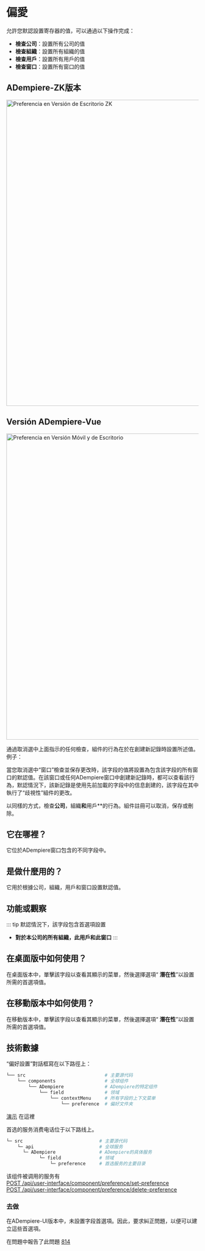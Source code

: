 # 偏愛

允許您默認設置寄存器的值，可以通過以下操作完成：

  - **檢查公司**：設置所有公司的值
  - **檢查組織**：設置所有組織的值
  - **檢查用戶**：設置所有用戶的值
  - **檢查窗口**：設置所有窗口的值

## ADempiere-ZK版本

<img :src="$withBase('/images/components/preference/zk-desktop-version-preference.png')" alt="Preferencia en Versión de Escritorio ZK" width="800px">

## Versión ADempiere-Vue

<img :src="$withBase('/images/components/preference/preference-desktop-mobile.png')" alt="Preferencia en Versión Móvil y de Escritorio" width="800px">

通過取消選中上面指示的任何檢查，組件的行為在於在創建新記錄時設置所述值。例子：

  當您取消選中“窗口”檢查並保存更改時，該字段的值將設置為包含該字段的所有窗口的默認值。在該窗口或任何ADempiere窗口中創建新記錄時，都可以查看該行為，默認情況下，該新記錄是使用先前加載的字段中的信息創建的，該字段在其中執行了“歧視性”組件的更改。

以同樣的方式，檢查**公司**，組織**和**用戶**的行為。組件註冊可以取消，保存或刪除。

## 它在哪裡？

它位於ADempiere窗口包含的不同字段中。

## 是做什麼用的？

它用於根據公司，組織，用戶和窗口設置默認值。

## 功能或觀察

::: tip
默認情況下，該字段包含首選項設置

  - **對於本公司的所有組織，此用戶和此窗口**
:::

## 在桌面版中如何使用？

在桌面版本中，單擊該字段以查看其顯示的菜單，然後選擇選項“ **潛在性**”以設置所需的首選項值。

## 在移動版本中如何使用？

在移動版本中，單擊該字段以查看其顯示的菜單，然後選擇選項“ **潛在性**”以設置所需的首選項值。

## 技術數據


“偏好設置”對話框寫在以下路徑上：

```bash
└── src                             # 主要源代码
    └── components                  # 全球组件
        └── ADempiere               # ADempiere的特定组件
            └── field               # 领域
                └── contextMenu     # 所有字段的上下文菜单
                    └── preference  # 偏好文件夹

```
[演示](https://adempiere.github.io/proxy-adempiere-api/guide/default-modules/adempiere-api/user.html#user-service) 在這裡

首选的服务消费电话位于以下路线上。
```bash
└─ src                            # 主要源代码
    └─ api                        # 全球服务
      └─ ADempiere                # ADempiere的具体服务
            └─ field              # 领域
                └─ preference     # 首选服务的主要目录

```
该组件被调用的服务有<br>
[POST /api/user-interface/component/preference/set-preference](https://adempiere.github.io/proxy-adempiere-api/guide/default-modules/adempiere-api/user-interface.html#preferencias)<br>
[POST /api/user-interface/component/preference/delete-preference](https://adempiere.github.io/proxy-adempiere-api/user-interface.html#post-api-user-interface-component-preference-delete-preference)
### 去做

在ADempiere-UI版本中，未設置字段首選項。因此，要求糾正問題，以便可以建立這些首選項。

在問題中報告了此問題 [814](https://github.com/adempiere/adempiere-vue/issues/814)